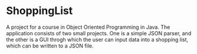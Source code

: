 # ShoppingList
A project for a course in Object Oriented Programming in Java.
The application consists of two small projects. One is a simple JSON parser, and the other is a GUI throgh which the user can input data into a shopping list, which can be written to a JSON file.


